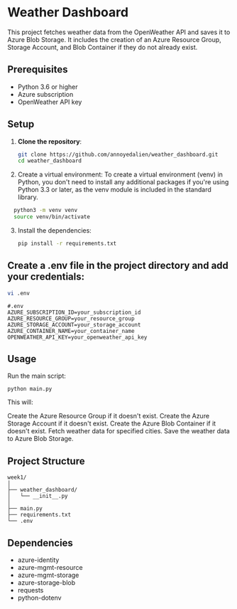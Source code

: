 # Weather Dashboard

This project fetches weather data from the OpenWeather API and saves it to Azure Blob Storage. It includes the creation of an Azure Resource Group, Storage Account, and Blob Container if they do not already exist.

## Prerequisites

- Python 3.6 or higher
- Azure subscription
- OpenWeather API key

## Setup

1. **Clone the repository**:
   ```bash
   git clone https://github.com/annoyedalien/weather_dashboard.git
   cd weather_dashboard
   ```
2. Create a virtual environment:
To create a virtual environment (venv) in Python, you don't need to install any additional packages if you're using Python 3.3 or later, as the venv module is included in the standard library. 
  ```bash
    python3 -m venv venv
    source venv/bin/activate
   ```
3. Install the dependencies:
    ```bash
    pip install -r requirements.txt
    ```
## Create a .env file in the project directory and add your credentials:
```bash
vi .env
```
```
#.env
AZURE_SUBSCRIPTION_ID=your_subscription_id
AZURE_RESOURCE_GROUP=your_resource_group
AZURE_STORAGE_ACCOUNT=your_storage_account
AZURE_CONTAINER_NAME=your_container_name
OPENWEATHER_API_KEY=your_openweather_api_key
```
## Usage
Run the main script:
```
python main.py
```
This will:

Create the Azure Resource Group if it doesn't exist.
Create the Azure Storage Account if it doesn't exist.
Create the Azure Blob Container if it doesn't exist.
Fetch weather data for specified cities.
Save the weather data to Azure Blob Storage.
## Project Structure
```
week1/
│
├── weather_dashboard/
│   └── __init__.py
│
├── main.py
├── requirements.txt
└── .env
```
## Dependencies
- azure-identity
- azure-mgmt-resource
- azure-mgmt-storage
- azure-storage-blob
- requests
- python-dotenv
